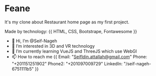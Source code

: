 # Feane
It's my clone about Restaurant home page as my first project.

Made by technology: {{
  HTML,
  CSS,
  Bootstrape,
  Fontawesome
}} 


- 👋 Hi, I’m @Seif-Nageh
- 👀 I’m interested in 3D and VR technology 
- 🌱 I’m currently learning VueJS and ThreeJS which use WebGl
- 📫 How to reach me {{ 
  Email: "Seifldin.attallah@gmail.com"
  Phone: "+201151251902"
  Phone2: "+201097009729"
  LinkedIn: "/seif-nageh-6751111b5"
}}

<!---
Seif-Nageh/Seif-Nageh is a ✨ special ✨ repository because its `README.md` (this file) appears on your GitHub profile.
You can click the Preview link to take a look at your changes.
--->
